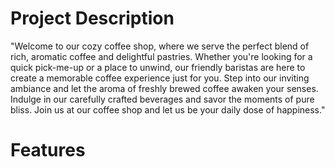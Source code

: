 # Project Description

"Welcome to our cozy coffee shop, where we serve the perfect blend of rich, aromatic coffee and delightful pastries. Whether you're looking for a quick pick-me-up or a place to unwind, our friendly baristas are here to create a memorable coffee experience just for you. Step into our inviting ambiance and let the aroma of freshly brewed coffee awaken your senses. Indulge in our carefully crafted beverages and savor the moments of pure bliss. Join us at our coffee shop and let us be your daily dose of happiness."

# Features

